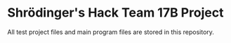 # Shrödinger's Hack Team 17B Project
All test project files and main program files are stored in this repository.

